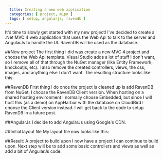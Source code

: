 ```yaml
---
  title: Creating a new web application
  categories: [ project, m1pm ]
  tags: [ setup, angularjs, ravendb ]
---
```

It's time to slowly get started with my new project! I've decided to create a .Net MVC 4 web application that uses the Web Api to
talk to the server and AngularJs to handle the UI. RavenDB will be used as the database.

##New project
The first thing I did was create a new MVC 4 project and choose the Web Api template.
Visual Studio adds a lot of stuff I don't want, so I remove all of that through the NuGet manager (like Entity Framework, knockoutjs, etc).
I also remove the created controllers, views, the css, images, and anything else I don't want.
The resulting structure looks like this:


##RavenDB
First thing I do once the project is cleaned up is add RavenDB from NuGet. 
I choose the RavenDB Client version. When hosting on a shared hosting environment I normally choose Embedded, but since I will host this (as a demo)
on AppHarbor with the database on CloudBird I choose the Client version instead. I will get back to the code to setup RavenDB in a future post.

##AngularJs
I decide to add AngularJs using Google's CDN.

##Initial layout file
 My layout file now looks like this:


##Result: A project to build upon
I now have a project I can continue to build upon. Next step will be to add some basic controllers and views as well as add a bit of AngularJs code.
